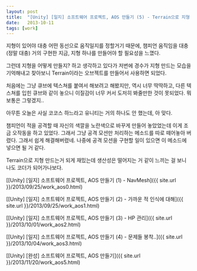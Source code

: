```yaml
---
layout: post
title:  "[Unity] [일지] 소프트웨어 프로젝트, AOS 만들기 (5) - Terrain으로 지형 만들기"
date:   2013-10-11
tags: [work]
---
```


  지형이 있어야 대충 어떤 동선으로 움직일지를 정할거기 때문에, 챔피언 움직임을 대충(정말 대충) 거의 구현한 지금, 지형 하나를 만들어야 할 필요성을 느꼈다. 

  그런데 지형을 어떻게 만들지? 하고 생각하고 있다가 저번에 경수가 지형 만드는 모습을 기억해내고 찾아보니 Terrain이라는 오브젝트를 만들어서 사용하면 되었다. 

  처음에는 그냥 큐브에 텍스쳐를 붙여서 해보려고 해봤지만, 역시 너무 딱딱하고, 다른 텍스쳐를 입힌 큐브와 같이 놓으니 이질감이 너무 커서 도저히 봐줄만한 것이 못되었다. 뭐 보통은 그렇겠지.. 

  아무튼 오늘은 사실 코코스 하느라고 유니티는 거의 하나도 안 했는데, 아 맞다. 

  챔피언이 적을 공격할 때 자신의 색깔을 노란색으로 바꾸게 만들어 놓았었는데 이게 조금 오작동을 하고 있었다. 그래서 그냥 공격 모션만 처리하는 메소드를 따로 떼어놓아 버렸다. 그래서 쉽게 해결해버렸네. 나중에 공격 모션을 구현할 일이 있으면 이 메소드에 넣으면 될 거 같다. 

  Terrain으로 지형 만드는거 되게 재밌는데 생산성은 떨어지는 거 같이 느끼는 걸 보니 나도 코더가 되어가나보다. 


[[Unity] [일지] 소프트웨어 프로젝트, AOS 만들기 (1) - NavMesh]({{ site.url }}/2013/09/25/work_aos0.html)

[[Unity] [일지] 소프트웨어 프로젝트, AOS 만들기 (2) - 가까운 적 인식에 대해]({{ site.url }}/2013/09/25/work_aos1.html)

[[Unity] [일지] 소프트웨어 프로젝트, AOS 만들기 (3) - HP 관리]({{ site.url }}/2013/10/01/work_aos2.html)

[[Unity] [일지] 소프트웨어 프로젝트, AOS 만들기 (4) - 문제들 봉착..]({{ site.url }}/2013/10/04/work_aos3.html)

[[Unity] [완성] 소프트웨어 프로젝트, AOS 만들기]({{ site.url }}/2013/11/20/work_aos5.html)